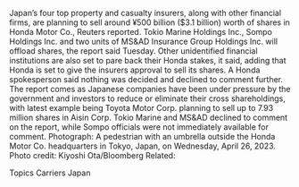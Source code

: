 Japan’s four top property and casualty insurers, along with other financial firms, are planning to sell around ¥500 billion ($3.1 billion) worth of shares in Honda Motor Co., Reuters reported.
Tokio Marine Holdings Inc., Sompo Holdings Inc. and two units of MS&AD Insurance Group Holdings Inc. will offload shares, the report said Tuesday. Other unidentified financial institutions are also set to pare back their Honda stakes, it said, adding that Honda is set to give the insurers approval to sell its shares. A Honda spokesperson said nothing was decided and declined to comment further.
The report comes as Japanese companies have been under pressure by the government and investors to reduce or eliminate their cross shareholdings, with latest example being Toyota Motor Corp. planning to sell up to 7.93 million shares in Aisin Corp.
Tokio Marine and MS&AD declined to comment on the report, while Sompo officials were not immediately available for comment.
Photograph: A pedestrian with an umbrella outside the Honda Motor Co. headquarters in Tokyo, Japan, on Wednesday, April 26, 2023. Photo credit: Kiyoshi Ota/Bloomberg
Related:

Topics
Carriers
Japan

